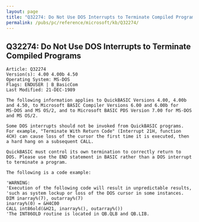 ```yaml
---
layout: page
title: "Q32274: Do Not Use DOS Interrupts to Terminate Compiled Programs"
permalink: /pubs/pc/reference/microsoft/kb/Q32274/
---
```


## Q32274: Do Not Use DOS Interrupts to Terminate Compiled Programs

	Article: Q32274
	Version(s): 4.00 4.00b 4.50
	Operating System: MS-DOS
	Flags: ENDUSER | B_BasicCom
	Last Modified: 21-DEC-1989
	
	The following information applies to QuickBASIC Versions 4.00, 4.00b
	and 4.50, to Microsoft BASIC Compiler Versions 6.00 and 6.00b for
	MS-DOS and MS OS/2, and to Microsoft BASIC PDS Version 7.00 for MS-DOS
	and MS OS/2.
	
	Some DOS interrupts should not be invoked from QuickBASIC programs.
	For example, "Terminate With Return Code" (Interrupt 21H, function
	4CH) can cause loss of the cursor the first time it is executed, then
	a hard hang on a subsequent CALL.
	
	QuickBASIC must control its own termination to correctly return to
	DOS. Please use the END statement in BASIC rather than a DOS interrupt
	to terminate a program.
	
	The following is a code example:
	
	'WARNING:
	'Execution of the following code will result in unpredictable results,
	'such as system lockup or loss of the DOS cursor in some instances.
	DIM inarray%(7), outarray%(7)
	inarray%(0) = &H4C00
	CALL int86old(&H21, inarray%(), outarray%())
	'The INT86OLD routine is located in QB.QLB and QB.LIB.
